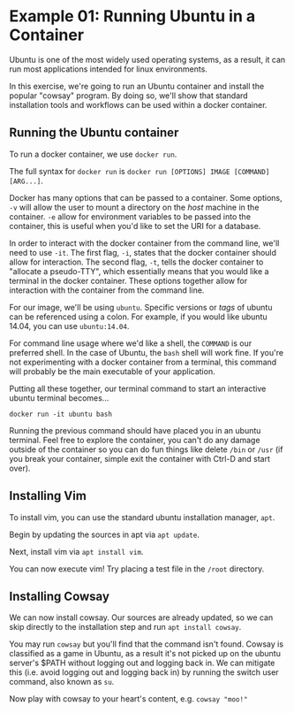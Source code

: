 # Example 01: Running Ubuntu in a Container

Ubuntu is one of the most widely used operating systems, as a result, it can
run most applications intended for linux environments.

In this exercise, we're going to run an Ubuntu container and install the popular
"cowsay" program. By doing so, we'll show that standard installation tools and
workflows can be used within a docker container.

## Running the Ubuntu container

To run a docker container, we use `docker run`.

The full syntax for `docker run` is `docker run [OPTIONS] IMAGE [COMMAND] [ARG...]`.

Docker has many options that can be passed to a container. Some options, `-v`
will allow the user to mount a directory on the *host* machine in the container.
`-e` allow for environment variables to be passed into the container, this is
useful when you'd like to set the URI for a database.

In order to interact with the docker container from the command line, we'll need
to use `-it`. The first flag, `-i`, states that the docker container should
allow for interaction. The second flag, `-t`, tells the docker container to
"allocate a pseudo-TTY", which essentially means that you would like a terminal
in the docker container. These options together allow for interaction with the
container from the command line.

For our image, we'll be using `ubuntu`. Specific versions or *tags* of ubuntu
can be referenced using a colon. For example, if you would like ubuntu 14.04,
you can use `ubuntu:14.04`.

For command line usage where we'd like a shell, the `COMMAND` is our preferred
shell. In the case of Ubuntu, the `bash` shell will work fine. If you're not
experimenting with a docker container from a terminal, this command will
probably be the main executable of your application.

Putting all these together, our terminal command to start an interactive ubuntu terminal becomes...

`docker run -it ubuntu bash`

Running the previous command should have placed you in an ubuntu terminal. Feel free to explore the container, you can't do any damage outside of the container so you can do fun things like delete `/bin` or `/usr` (if you break your container, simple exit the container with Ctrl-D and start over).

## Installing Vim

To install vim, you can use the standard ubuntu installation manager, `apt`.

Begin by updating the sources in apt via `apt update`.

Next, install vim via `apt install vim`.

You can now execute vim! Try placing a test file in the `/root` directory.

## Installing Cowsay

We can now install cowsay. Our sources are already updated, so we can skip directly to the installation step and run `apt install cowsay`.

You may run `cowsay` but you'll find that the command isn't found. Cowsay is classified as a game in Ubuntu, as a result it's not picked up on the ubuntu server's $PATH without logging out and logging back in. We can mitigate this (i.e. avoid logging out and logging back in) by running the switch user command, also known as `su`.

Now play with cowsay to your heart's content, e.g. `cowsay "moo!"`
